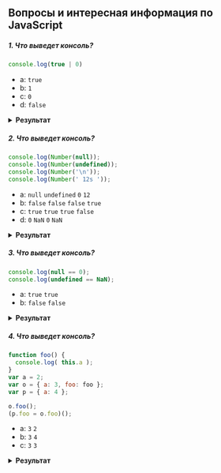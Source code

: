 ## Вопросы и интересная информация по JavaScript

##### 1. Что выведет консоль?

```javascript
console.log(true | 0)
```

- a: `true`
- b: `1`
- c: `0`
- d: `false`

<details><summary><b>Результат</b></summary>

#### Ответ: b

</details>

##### 2. Что выведет консоль?

```javascript
console.log(Number(null));
console.log(Number(undefined));
console.log(Number('\n'));
console.log(Number(' 12s '));
```

- a: `null` `undefined` `0` `12` 
- b: `false` `false` `false` `true`
- c: `true` `true` `true` `false`
- d: `0` `NaN` `0` `NaN`

<details><summary><b>Результат</b></summary>

#### Ответ: d

При преобразовании строки в число, движок сначала отсекает все пробельные символы, символы `\n`, и `\t` в начале и в конце строки, и возвращает `NaN` если обрезанная строка не представляет из себя корректное число. Если строка окажется пустой, то результатом будет `0`.

`null` и `undefined` обрабатываются по разному: `null` станет `0`, в то время как `undefined` станет `NaN`.

</details>

##### 3. Что выведет консоль?

```javascript
console.log(null == 0);
console.log(undefined == NaN);
```

- a: `true` `true`
- b: `false` `false`

<details><summary><b>Результат</b></summary>

#### Ответ: b

При применении `==` к `null` или `undefined`, численное преобразование не происходит, так как `null` может равняться только `null` или `undefined`, и ничему другому.

</details>

##### 4. Что выведет консоль?

```javascript
function foo() {
  console.log( this.a );
}
var a = 2;
var o = { a: 3, foo: foo };
var p = { a: 4 };

o.foo();
(p.foo = o.foo)();
```

- a: `3` `2`
- b: `3` `4`
- c: `3` `3`

<details><summary><b>Результат</b></summary>

#### Ответ: a

Результирующим значением выражения присваивания `p.foo = o.foo` является ссылка на нижележащий объект функции. Отсюда 
следует, что фактическим местом вызова будет просто `foo()`, а не `p.foo()` или `o.foo()`, как можно было ожидать. Согласно системе правил, упомянутых ранее, применяется правило связывания по умолчанию.

</details>
